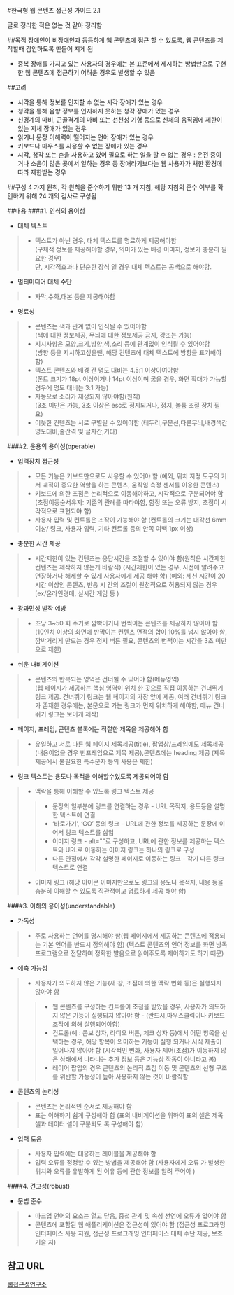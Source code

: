 #한국형 웹 콘텐츠 접근성 가이드 2.1


글로 정리한 적은 없는 것 같아 정리함

##목적
장애인이 비장애인과 동등하게 웹 콘텐츠에 접근 할 수 있도록, 웹 콘텐츠를 제작할때 감안하도록 만들어 지게 됨
* 중복 장애를 가지고 있는 사용자의 경우에는 본 표준에서 제시하는 방법만으로 구현한 웹 콘텐츠에 접근하기 어려운 경우도 발생할 수 있음

##고려
- 시각을 통해 정보를 인지할 수 없는 시각 장애가 있는 경우
- 청각을 통해 음향 정보를 인지하지 못하는 청각 장애가 있는 경우
- 신경계의 마비, 근골격계의 마비 또는 선천성 기형 등으로 신체의 움직임에 제한이
있는 지체 장애가 있는 경우
- 읽기나 문장 이해력이 떨어지는 언어 장애가 있는 경우
- 키보드나 마우스를 사용할 수 없는 장애가 있는 경우
- 시각, 청각 또는 손을 사용하고 있어 필요로 하는 일을 할 수 없는 경우 : 운전 중이
거나 소음이 많은 곳에서 일하는 경우 등 장애라기보다는 웹 사용자가 처한 환경에 따라 제한받는 경우

##구성
4 가지 원칙, 각 원칙을 준수하기 위한 13 개 지침, 해당 지침의 준수 여부를 확인하기 위해 24 개의 검사로 구성됨

##내용
####1. 인식의 용이성
- 대체 텍스트
>- 텍스트가 아닌 경우, 대체 텍스트를 명료하게 제공해야함<br>
(구체적 정보를 제공해야할 경우, 의미가 있는 배경 이미지, 정보가 충분히 필요한 경우)<br>
단, 시각적효과나 단순한 장식 일 경우 대체 텍스트는 공백으로 해야함.
- 멀티미디어 대체 수단
>- 자막,수화,대본 등을 제공해야함
- 명료성
>- 콘텐츠는 색과 관계 없이 인식될 수 있어야함<br>
(색에 대한 정보제공, 무늬에 대한 정보제공 금지, 강조는 가능)
>- 지시사항은 모양,크기,방향,색,소리 등에 관계없이 인식될 수 있어야함<br>
(방향 등을 지시하고싶을땐, 해당 컨텐츠에 대체 텍스트에 방향을 표기해야함)
>- 텍스트 콘텐츠와 배경 간 명도 대비는 4.5:1 이상이여야함<br>
(폰트 크기가 18pt 이상이거나 14pt 이상이며 굵을 경우, 화면 확대가 가능할 경우에 명도 대비는 3:1 가능)
>- 자동으로 소리가 재생되지 않아야함(원칙)<br>
(3초 미만은 가능, 3초 이상은 esc로 정지되거나, 정지, 볼륨 조절 장치 필요)
>- 이웃한 컨텐츠는 서로 구별될 수 있어야함
(테두리,구분선,다른무늬,배경색간 명도대비,줄간격 및 글자간,기타)

####2. 운용의 용이성(operable)
- 입력장치 접근성
>- 모든 기능은 키보드만으로도 사용할 수 있어야 함
(예외, 위치 지정 도구의 커서 궤적이 중요한 역할을 하는 콘텐츠, 움직임 측정 센서를 이용한 콘텐츠)
>- 키보드에 의한 초점은 논리적으로 이동해야하고, 시각적으로 구분되어야 함
(초점이동순서유지: 기존의 관례를 따라야함, 함정 또는 오류 방지, 초점이 시각적으로 표현되야 함)
>- 사용자 입력 및 컨트롤은 조작이 가능해야 함
(컨트롤의 크기는 대각선 6mm 이상/ 링크, 사용자 입력, 기타 컨트롤 등의 안쪽 여백 1px 이상)

- 충분한 시간 제공
>- 시간제한이 있는 컨텐츠는 응답시간을 조절할 수 있어야 함(원칙은 시간제한 컨텐츠는 제작하지 않는게 바람직)
(시간제한이 있는 경우, 사전에 알려주고 연장하거나 해제할 수 있게 사용자에게 제공 해야 함)
(예외: 세션 시간이 20 시간 이상인 콘텐츠, 반응 시 간의 조절이 원천적으로 허용되지 않는 경우 [ex/온라인경매, 실시간 게임 등 )

- 광과민성 발작 예방
>- 초당 3~50 회 주기로 깜빡이거나 번쩍이는 콘텐츠를 제공하지 않아야 함<br>
(10인치 이상의 화면에 반짝이는 컨텐츠 면적의 합이 10%를 넘지 않아야 함, 깜박거리게 만드는 경우 정지 버튼 필요, 콘텐츠의 번쩍이는 시간을 3초 미만으로 제한)

- 쉬운 내비게이션
>- 콘텐츠의 반복되는 영역은 건너뛸 수 있어야 함(메뉴영역)<br>
(웹 페이지가 제공하는 핵심 영역이 위치 한 곳으로 직접 이동하는 건너뛰기 링크 제공. 건너뛰기 링크는 웹 페이지의 가장 앞에 제공, 여러 건너뛰기 링크가 존재한 경우에는, 본문으로 가는 링크가 먼저 위치하게 해야함, 메뉴 건너뛰기 링크는 보이게 제작)

- 페이지, 프레임, 콘텐츠 블록에는 적절한 제목을 제공해야 함<br>
>- 유일하고 서로 다른 웹 페이지 제목제공(title), 팝업창/프레임에도 제목제공(내용이없을 경우 빈프레임으로 제목 제공),콘텐츠에는 heading 제공
(제목 제공에서 불필요한 특수문자 등의 사용은 제한)

- 링크 텍스트는 용도나 목적을 이해할수있도록 제공되어야 함<br>
>- 맥락을 통해 이해할 수 있도록 링크 텍스트 제공 
>>- 문장의 일부분에 링크를 연결하는 경우 - URL 목적지, 용도등을 설명한 텍스트에 연결
>>- ‘바로가기’, ‘GO’ 등의 링크 - URL에 관한 정보를 제공하는 문장에 이어서 링크 텍스트를 삽입
>>- 이미지 링크 -  alt=""로 구성하고, URL에 관한 정보를 제공하는 텍스트와 URL로 이동하는 이미지 링크는 하나의 링크로 구성
>>- 다른 관점에서 각각 설명한 페이지로 이동하는 링크 - 각기 다른 링크 텍스트로 연결
>- 이미지 링크
(해당 아이콘 이미지만으로도 링크의 용도나 목적지, 내용 등을 충분히 이해할 수 있도록 직관적이고 명료하게 제공 해야 함)

####3. 이해의 용이성(understandable)
- 가독성
>- 주로 사용하는 언어를 명시해야 함(웹 페이지에서 제공하는 콘텐츠에 적용되는 기본 언어를 반드시 정의해야 함)
(텍스트 콘텐츠의 언어 정보를 화면 낭독 프로그램으로 전달하여 정확한 발음으로 읽어주도록 제어하기도 하기 때문)

- 예측 가능성
>- 사용자가 의도하지 않은 기능(새 창, 초점에 의한 맥락 변화 등)은 실행되지 않아야 함
>>- 웹 콘텐츠를 구성하는 컨트롤이 초점을 받았을 경우, 사용자가 의도하지 않은 기능이 실행되지 않아야 함 - (반드시,마우스클릭이나 키보드 조작에 의해 실행되어야함)
>>- 컨트롤(예 : 콤보 상자, 라디오 버튼, 체크 상자 등)에서 어떤 항목을 선택하는 경우, 해당 항목이 의미하는 기능이 실행 되거나 서식 제출이 일어나지 않아야 함
(시각적인 변화, 사용자 제어(초점)가 이동하지 않은 상태에서 나타나는 추가 정보 등은 기능상 작동이 아니라고 봄)
>>- 레이어 팝업의 경우 콘텐츠의 논리적 초점 이동 및 콘텐츠의 선형 구조를 위반할 가능성이 높아 사용하지 않는 것이 바람직함

- 콘텐츠의 논리성
>- 콘텐츠는 논리적인 순서로 제공해야 함<br>
>- 표는 이해하기 쉽게 구성해야 함
(표의 내비게이션을 위하여 표의 셀은 제목 셀과 데이터 셀이 구분되도 록 구성해야 함)

- 입력 도움
>- 사용자 입력에는 대응하는 레이블을 제공해야 함
>- 입력 오류를 정정할 수 있는 방법을 제공해야 함 
(사용자에게 오류 가 발생한 위치와 오류를 유발하게 된 이유 등에 관한 정보를 알려 주어야 )

####4. 견고성(robust)
- 문법 준수<br>
>- 마크업 언어의 요소는 열고 닫음, 중첩 관계 및 속성 선언에 오류가 없어야 함
>- 콘텐츠에 포함된 웹 애플리케이션은 접근성이 있어야 함
(접근성 프로그래밍 인터페이스 사용 지원, 접근성 프로그래밍 인터페이스 대체 수단 제공, 보조 기술 지)


## 참고 URL

[웹접근성연구소](https://www.wah.or.kr:444/Participation/guide.asp)
